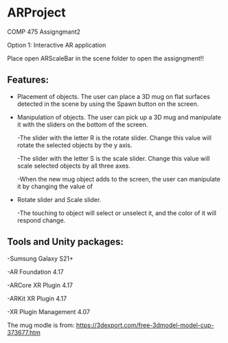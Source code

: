 # ARProject
COMP 475 Assigngmant2  

Option 1: Interactive AR application 

Place open ARScaleBar in the scene folder to open the assigngment!!

## Features: 
- Placement of objects. The user can place a 3D mug on flat surfaces detected in the scene by using the 
Spawn button on the screen.

- Manipulation of objects. The user can pick up a 3D mug and manipulate it with the sliders on the 
bottom of the screen. 
	
  -The slider with the letter R is the rotate slider. Change this value will rotate the selected objects by the y axis. 
  
	-The slider with the letter S is the scale slider. Change this value will scale selected objects by all three axes. 
  
	-When the new mug object adds to the screen, the user can manipulate it by changing the value of 
  
- Rotate slider and Scale slider. 

	-The touching to object will select or unselect it, and the color of it will respond change. 

## Tools and Unity packages:

-Sumsung Galaxy S21+

-AR Foundation 4.17

-ARCore XR Plugin 4.17

-ARKit XR Plugin 4.17

-XR Plugin Management 4.07

The mug modle is from: https://3dexport.com/free-3dmodel-model-cup-373677.htm
